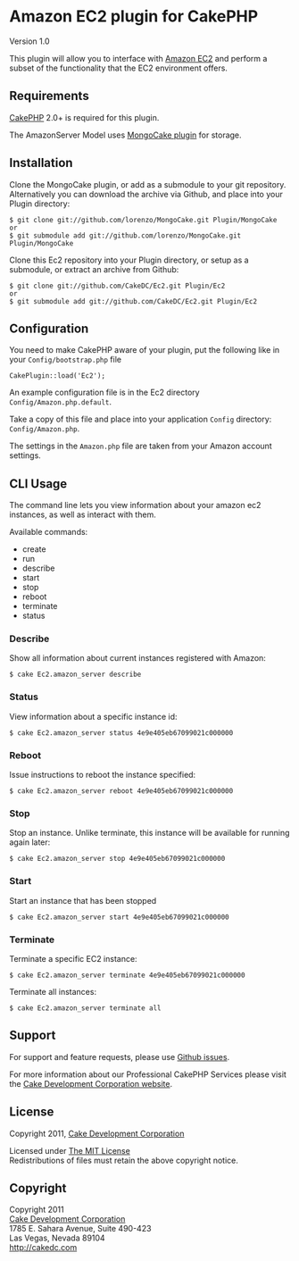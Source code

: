 # Amazon EC2 plugin for CakePHP #

Version 1.0

This plugin will allow you to interface with [Amazon EC2](http://aws.amazon.com) and perform a subset of the functionality that the EC2 environment offers.

## Requirements ##

[CakePHP](http://cakephp.org) 2.0+ is required for this plugin.

The AmazonServer Model uses [MongoCake plugin](https://github.com/lorenzo/MongoCake) for storage.

## Installation ##

Clone the MongoCake plugin, or add as a submodule to your git repository. Alternatively you can download the archive via Github, and place into your Plugin directory:

	$ git clone git://github.com/lorenzo/MongoCake.git Plugin/MongoCake
	or
	$ git submodule add git://github.com/lorenzo/MongoCake.git Plugin/MongoCake

Clone this Ec2 repository into your Plugin directory, or setup as a submodule, or extract an archive from Github:

	$ git clone git://github.com/CakeDC/Ec2.git Plugin/Ec2
	or
	$ git submodule add git://github.com/CakeDC/Ec2.git Plugin/Ec2

## Configuration ##

You need to make CakePHP aware of your plugin, put the following like in your `Config/bootstrap.php` file

	CakePlugin::load('Ec2');

An example configuration file is in the Ec2 directory `Config/Amazon.php.default`.

Take a copy of this file and place into your application `Config` directory: `Config/Amazon.php`.

The settings in the `Amazon.php` file are taken from your Amazon account settings.

## CLI Usage ##

The command line lets you view information about your amazon ec2 instances, as well as interact with them.

Available commands:

* create
* run
* describe
* start
* stop
* reboot
* terminate
* status

### Describe ###

Show all information about current instances registered with Amazon:

	$ cake Ec2.amazon_server describe

### Status ###

View information about a specific instance id:

	$ cake Ec2.amazon_server status 4e9e405eb67099021c000000

### Reboot ###

Issue instructions to reboot the instance specified:

	$ cake Ec2.amazon_server reboot 4e9e405eb67099021c000000

### Stop ###

Stop an instance. Unlike terminate, this instance will be available for running again later:

	$ cake Ec2.amazon_server stop 4e9e405eb67099021c000000

### Start ###

Start an instance that has been stopped

	$ cake Ec2.amazon_server start 4e9e405eb67099021c000000

### Terminate ###

Terminate a specific EC2 instance:

	$ cake Ec2.amazon_server terminate 4e9e405eb67099021c000000

Terminate all instances:

	$ cake Ec2.amazon_server terminate all

## Support ##

For support and feature requests, please use [Github issues](https://github.com/CakeDC/Ec2/issues).

For more information about our Professional CakePHP Services please visit the [Cake Development Corporation website](http://cakedc.com).

## License ##

Copyright 2011, [Cake Development Corporation](http://cakedc.com)

Licensed under [The MIT License](http://www.opensource.org/licenses/mit-license.php)<br/>
Redistributions of files must retain the above copyright notice.

## Copyright ###

Copyright 2011<br/>
[Cake Development Corporation](http://cakedc.com)<br/>
1785 E. Sahara Avenue, Suite 490-423<br/>
Las Vegas, Nevada 89104<br/>
http://cakedc.com<br/>